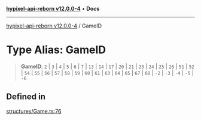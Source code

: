 [**hypixel-api-reborn v12.0.0-4**](../README.md) • **Docs**

***

[hypixel-api-reborn v12.0.0-4](../globals.md) / GameID

# Type Alias: GameID

> **GameID**: `2` \| `3` \| `4` \| `5` \| `6` \| `7` \| `13` \| `14` \| `17` \| `20` \| `21` \| `23` \| `24` \| `25` \| `26` \| `51` \| `52` \| `54` \| `55` \| `56` \| `57` \| `58` \| `59` \| `60` \| `61` \| `63` \| `64` \| `65` \| `67` \| `68` \| `-2` \| `-3` \| `-4` \| `-5` \| `-6`

## Defined in

[structures/Game.ts:76](https://github.com/Kathund/REBORN-docs-TEST/blob/1c14a4fa83649d1c26475bdd62d394bf5095b016/src/structures/Game.ts#L76)
